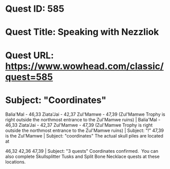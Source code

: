 # Quest ID: 585
# Quest Title: Speaking with Nezzliok
# Quest URL: https://www.wowhead.com/classic/quest=585
# Subject: "Coordinates"
Balia'Mal - 46,33
Ziata'Jai - 42,37
Zul'Mamwe - 47,39
(Zul'Mamwe Trophy is right outside the northmost entrance to the Zul'Mamwe ruins) | Balia'Mal - 46,33
Ziata'Jai - 42,37
Zul'Mamwe - 47,39
(Zul'Mamwe Trophy is right outside the northmost entrance to the Zul'Mamwe ruins) | Subject: "!"
47,39 is the Zul'Mamwe | Subject: "coordinates"
The actual skull piles are located at

46,32
42,36
47,39 | Subject: "3 quests"
Coordinates confirmed.  You can also complete Skullsplitter Tusks and Split Bone Necklace quests at these locations.